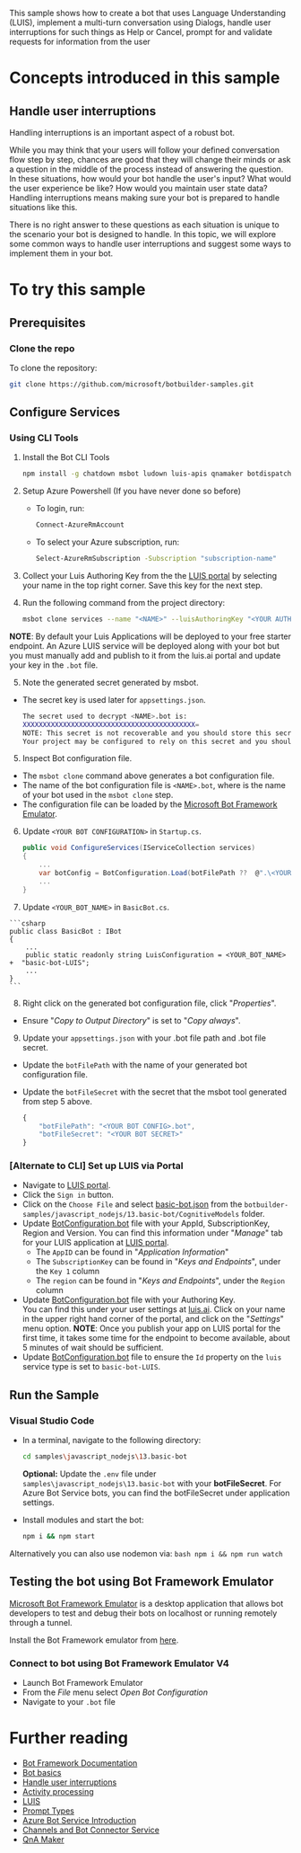 This sample shows how to create a bot that uses Language Understanding (LUIS), implement a multi-turn conversation using Dialogs, handle user interruptions for such things as Help or Cancel, prompt for and validate requests for information from the user 

# Concepts introduced in this sample
## Handle user interruptions
Handling interruptions is an important aspect of a robust bot.

While you may think that your users will follow your defined conversation flow step by step, chances are good that they will change their minds or ask a question in the middle of the process instead of answering the question. In these situations, how would your bot handle the user's input? What would the user experience be like? How would you maintain user state data? Handling interruptions means making sure your bot is prepared to handle situations like this.

There is no right answer to these questions as each situation is unique to the scenario your bot is designed to handle. In this topic, we will explore some common ways to handle user interruptions and suggest some ways to implement them in your bot.

# To try this sample
## Prerequisites
### Clone the repo
To clone the repository:
```bash
git clone https://github.com/microsoft/botbuilder-samples.git
```

## Configure Services
### Using CLI Tools

1. Install the Bot CLI Tools
	```bash
	npm install -g chatdown msbot ludown luis-apis qnamaker botdispatch luisgen
   ```

2. Setup Azure Powershell (If you have never done so before)
    - To login, run:
        ```bash
        Connect-AzureRmAccount
        ```

    - To select your Azure subscription, run:
        ```bash
        Select-AzureRmSubscription -Subscription "subscription-name"
        ```

3. Collect your Luis Authoring Key from the the [LUIS portal](https://www.luis.ai) by selecting your name in the top right corner. Save this key for the next step.

4. Run the following command from the project directory:
	```bash
	msbot clone services --name "<NAME>" --luisAuthoringKey "<YOUR AUTHORING KEY>" --folder "DeploymentScripts/MsbotClone" --location "westus" --verbose
	```
**NOTE**: By default your Luis Applications will be deployed to your free starter endpoint. An Azure LUIS service will be deployed along with your bot but you must manually add and publish to it from the luis.ai portal and update your key in the `.bot` file.

5. Note the generated secret generated by msbot. 
- The secret key is used later for `appsettings.json`.
    ```bash
    The secret used to decrypt <NAME>.bot is:
    XXXXXXXXXXXXXXXXXXXXXXXXXXXXXXXXXXXXXXXXXXX=
    NOTE: This secret is not recoverable and you should store this secret in a secure place according to best security practices.
    Your project may be configured to rely on this secret and you should update it as appropriate.
    ```
5. Inspect Bot configuration file.
- The `msbot clone` command above generates a bot configuration file.
- The name of the bot configuration file is `<NAME>.bot`, where <NAME> is the name of your bot used in the `msbot clone` step.
- The configuration file can be loaded by the [Microsoft Bot Framework Emulator](https://aka.ms/botframeworkemulator).

6. Update `<YOUR BOT CONFIGURATION>` in `Startup.cs`.
    ```c#
    public void ConfigureServices(IServiceCollection services)
    {
        ...
        var botConfig = BotConfiguration.Load(botFilePath ??  @".\<YOUR BOT CONFIGURATION>.bot"..);
        ...
    }
    ```

  7. Update `<YOUR_BOT_NAME>` in `BasicBot.cs`.

	```csharp
	public class BasicBot : IBot
	{
		...
		public static readonly string LuisConfiguration = <YOUR_BOT_NAME> +  "basic-bot-LUIS";
		...
	}
	```
  8. Right click on the generated bot configuration file, click "*Properties*".
  - Ensure "*Copy to Output Directory*" is set to "*Copy always*".


  9. Update your `appsettings.json` with your .bot file path and .bot file secret.
- Update the `botFilePath` with the name of your generated bot configuration file.
- Update the `botFileSecret` with the secret that the msbot tool generated from step 5 above.

	```javascript
	{
		"botFilePath": "<YOUR BOT CONFIG>.bot",
		"botFileSecret": "<YOUR BOT SECRET>"
	}
	```

### [Alternate to CLI] Set up LUIS via Portal
- Navigate to [LUIS portal](https://www.luis.ai).
- Click the `Sign in` button.
- Click on the `Choose File` and select [basic-bot.json](basic-bot.json) from the `botbuilder-samples/javascript_nodejs/13.basic-bot/CognitiveModels` folder.
- Update [BotConfiguration.bot](BotConfiguration.bot) file with your AppId, SubscriptionKey, Region and Version. 
    You can find this information under "*Manage*" tab for your LUIS application at [LUIS portal](https://www.luis.ai).
    - The `AppID` can be found in "*Application Information*"
    - The `SubscriptionKey` can be found in "*Keys and Endpoints*", under the `Key 1` column
    - The `region` can be found in "*Keys and Endpoints*", under the `Region` column
- Update [BotConfiguration.bot](BotConfiguration.bot) file with your Authoring Key.  
    You can find this under your user settings at [luis.ai](https://www.luis.ai).  Click on your name in the upper right hand corner of the portal, and click on the "*Settings*" menu option.
    **NOTE**: Once you publish your app on LUIS portal for the first time, it takes some time for the endpoint to become available, about 5 minutes of wait should be sufficient.
- Update [BotConfiguration.bot](BotConfiguration.bot) file to ensure the `Id` property on the `luis` service type is set to `basic-bot-LUIS`.

## Run the Sample
### Visual Studio Code
- In a terminal, navigate to the following directory:
	```bash
	cd samples\javascript_nodejs\13.basic-bot
	```

	**Optional:** Update the `.env` file under `samples\javascript_nodejs\13.basic-bot` with your **botFileSecret**.
	For Azure Bot Service bots, you can find the botFileSecret under application settings.

- Install modules and start the bot:
	```bash
	npm i && npm start
	```
Alternatively you can also use nodemon via:
	```bash
	npm i && npm run watch
	```

## Testing the bot using Bot Framework Emulator

[Microsoft Bot Framework Emulator](https://github.com/microsoft/botframework-emulator) is a desktop application that allows bot developers to test and debug their bots on localhost or running remotely through a tunnel.

Install the Bot Framework emulator from [here](https://github.com/Microsoft/BotFramework-Emulator/releases).

### Connect to bot using Bot Framework Emulator **V4**
- Launch Bot Framework Emulator
- From the *File* menu select *Open Bot Configuration*
- Navigate to your `.bot` file

# Further reading
- [Bot Framework Documentation](https://docs.botframework.com)
- [Bot basics](https://docs.microsoft.com/en-us/azure/bot-service/bot-builder-basics?view=azure-bot-service-4.0)
- [Handle user interruptions](https://docs.microsoft.com/en-us/azure/bot-service/bot-builder-howto-handle-user-interrupt?view=azure-bot-service-4.0&tabs=jstab)
- [Activity processing](https://docs.microsoft.com/en-us/azure/bot-service/bot-builder-concept-activity-processing?view=azure-bot-service-4.0)
- [LUIS](https://www.luis.ai)
- [Prompt Types](https://docs.microsoft.com/en-us/azure/bot-service/bot-builder-prompts?view=azure-bot-service-4.0&tabs=javascript)
- [Azure Bot Service Introduction](https://docs.microsoft.com/en-us/azure/bot-service/bot-service-overview-introduction?view=azure-bot-service-4.0)
- [Channels and Bot Connector Service](https://docs.microsoft.com/en-us/azure/bot-service/bot-concepts?view=azure-bot-service-4.0)
- [QnA Maker](https://qnamaker.ai)